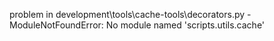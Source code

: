 problem in development\tools\cache-tools\decorators.py - ModuleNotFoundError: No module named 'scripts.utils.cache'
